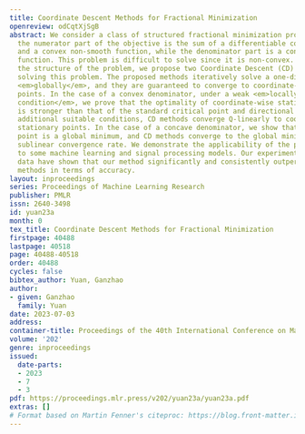 ```yaml
---
title: Coordinate Descent Methods for Fractional Minimization
openreview: odCqtXjSgB
abstract: We consider a class of structured fractional minimization problems, in which
  the numerator part of the objective is the sum of a differentiable convex function
  and a convex non-smooth function, while the denominator part is a convex or concave
  function. This problem is difficult to solve since it is non-convex. By exploiting
  the structure of the problem, we propose two Coordinate Descent (CD) methods for
  solving this problem. The proposed methods iteratively solve a one-dimensional subproblem
  <em>globally</em>, and they are guaranteed to converge to coordinate-wise stationary
  points. In the case of a convex denominator, under a weak <em>locally bounded non-convexity
  condition</em>, we prove that the optimality of coordinate-wise stationary point
  is stronger than that of the standard critical point and directional point. Under
  additional suitable conditions, CD methods converge Q-linearly to coordinate-wise
  stationary points. In the case of a concave denominator, we show that any critical
  point is a global minimum, and CD methods converge to the global minimum with a
  sublinear convergence rate. We demonstrate the applicability of the proposed methods
  to some machine learning and signal processing models. Our experiments on real-world
  data have shown that our method significantly and consistently outperforms existing
  methods in terms of accuracy.
layout: inproceedings
series: Proceedings of Machine Learning Research
publisher: PMLR
issn: 2640-3498
id: yuan23a
month: 0
tex_title: Coordinate Descent Methods for Fractional Minimization
firstpage: 40488
lastpage: 40518
page: 40488-40518
order: 40488
cycles: false
bibtex_author: Yuan, Ganzhao
author:
- given: Ganzhao
  family: Yuan
date: 2023-07-03
address: 
container-title: Proceedings of the 40th International Conference on Machine Learning
volume: '202'
genre: inproceedings
issued:
  date-parts:
  - 2023
  - 7
  - 3
pdf: https://proceedings.mlr.press/v202/yuan23a/yuan23a.pdf
extras: []
# Format based on Martin Fenner's citeproc: https://blog.front-matter.io/posts/citeproc-yaml-for-bibliographies/
---
```

